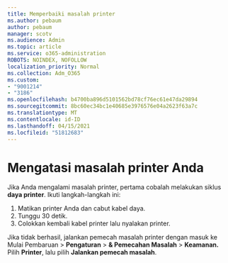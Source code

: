 ```yaml
---
title: Memperbaiki masalah printer
ms.author: pebaum
author: pebaum
manager: scotv
ms.audience: Admin
ms.topic: article
ms.service: o365-administration
ROBOTS: NOINDEX, NOFOLLOW
localization_priority: Normal
ms.collection: Adm_O365
ms.custom:
- "9001214"
- "3186"
ms.openlocfilehash: b4700ba896d5101562bd78cf76ec61e47da29894
ms.sourcegitcommit: 8bc60ec34bc1e40685e3976576e04a2623f63a7c
ms.translationtype: MT
ms.contentlocale: id-ID
ms.lasthandoff: 04/15/2021
ms.locfileid: "51812683"
---
```

# <a name="troubleshoot-your-printer"></a>Mengatasi masalah printer Anda

Jika Anda mengalami masalah printer, pertama cobalah melakukan siklus **daya printer**. Ikuti langkah-langkah ini:

1. Matikan printer Anda dan cabut kabel daya.
2. Tunggu 30 detik.
3. Colokkan kembali kabel printer lalu nyalakan printer.

Jika tidak berhasil, jalankan pemecah masalah printer dengan masuk ke Mulai Pembaruan  >  **Pengaturan**  >  **& Pemecahan Masalah**  >  **Keamanan.** Pilih **Printer**, lalu pilih **Jalankan pemecah masalah**.